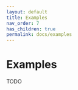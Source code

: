 ```yaml
---
layout: default
title: Examples
nav_order: 7
has_children: true
permalink: docs/examples
---
```


# Examples

TODO